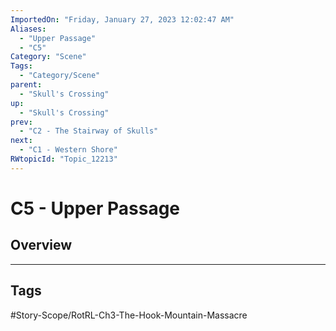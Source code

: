 ```yaml
---
ImportedOn: "Friday, January 27, 2023 12:02:47 AM"
Aliases:
  - "Upper Passage"
  - "C5"
Category: "Scene"
Tags:
  - "Category/Scene"
parent:
  - "Skull's Crossing"
up:
  - "Skull's Crossing"
prev:
  - "C2 - The Stairway of Skulls"
next:
  - "C1 - Western Shore"
RWtopicId: "Topic_12213"
---
```

# C5 - Upper Passage
## Overview

---
## Tags
#Story-Scope/RotRL-Ch3-The-Hook-Mountain-Massacre

